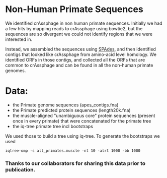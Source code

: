 # Non-Human Primate Sequences

We identified crAssphage in non human primate sequences. Initially we had a few hits by mapping reads to crAssphage using bowtie2, but the sequences are so divergent we could not identify regions that we were interested in.

Instead, we assembled the sequences using [SPAdes](http://cab.spbu.ru/software/spades/), and then identified contigs that looked like crAssphage from amino-acid level homology. We identified ORFs in those contigs, and collected all the ORFs that are common to crAssphage and can be found in all the non-human primate genomes.

# Data:

- the Primate genome sequences (apes_contigs.fna)
- the Primate predicted protein sequences (length20k.fna)
- the muscle-aligned "unambiguous core" protein sequences (present once in every primate) that were concatenated for the primate tree
- the iq-tree primate tree incl bootstraps


We used those to build a tree using iq-tree. To generate the bootstraps we used

```
iqtree-omp -s all_primates.muscle -nt 10 -alrt 1000 -bb 1000
```


### Thanks to our collaborators for sharing this data prior to publication. 
